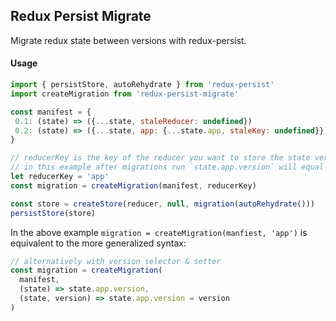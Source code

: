 ## Redux Persist Migrate

Migrate redux state between versions with redux-persist.

#### Usage
```js
import { persistStore, autoRehydrate } from 'redux-persist'
import createMigration from 'redux-persist-migrate'

const manifest = {
 0.1: (state) => ({...state, staleReducer: undefined})
 0.2: (state) => ({...state, app: {...state.app, staleKey: undefined}})
}

// reducerKey is the key of the reducer you want to store the state version in
// in this example after migrations run `state.app.version` will equal `0.2`
let reducerKey = 'app'
const migration = createMigration(manifest, reducerKey)

const store = createStore(reducer, null, migration(autoRehydrate()))
persistStore(store)
```

In the above example `migration = createMigration(manfiest, 'app')` is equivalent to the more generalized syntax:
```js
// alternatively with version selector & setter
const migration = createMigration(
  manifest,
  (state) => state.app.version,
  (state, version) => state.app.version = version
)
```
